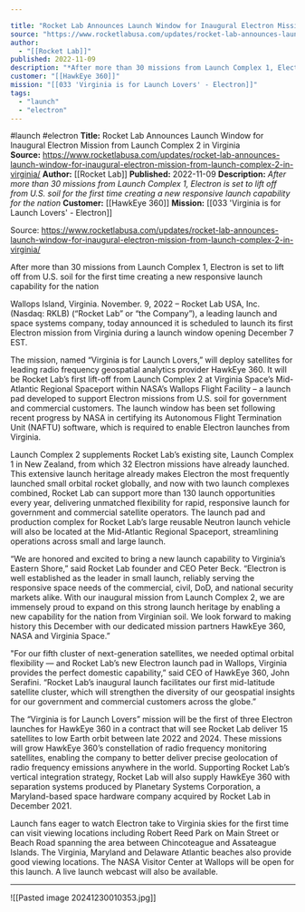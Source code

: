 ```yaml
---

title: "Rocket Lab Announces Launch Window for Inaugural Electron Mission from Launch Complex 2 in Virginia  "
source: "https://www.rocketlabusa.com/updates/rocket-lab-announces-launch-window-for-inaugural-electron-mission-from-launch-complex-2-in-virginia/"
author:
  - "[[Rocket Lab]]"
published: 2022-11-09
description: "*After more than 30 missions from Launch Complex 1, Electron is set to lift off from U.S. soil for the first time creating a new responsive launch capability for the nation*"
customer: "[[HawkEye 360]]"
mission: "[[033 'Virginia is for Launch Lovers' - Electron]]"
tags:
  - "launch"
  - "electron"
---
```


#launch #electron
**Title:** Rocket Lab Announces Launch Window for Inaugural Electron Mission from Launch Complex 2 in Virginia  
**Source:** https://www.rocketlabusa.com/updates/rocket-lab-announces-launch-window-for-inaugural-electron-mission-from-launch-complex-2-in-virginia/
**Author:** [[Rocket Lab]]
**Published:** 2022-11-09
**Description:** *After more than 30 missions from Launch Complex 1, Electron is set to lift off from U.S. soil for the first time creating a new responsive launch capability for the nation*
**Customer:** [[HawkEye 360]]
**Mission:** [[033 'Virginia is for Launch Lovers' - Electron]]

Source: https://www.rocketlabusa.com/updates/rocket-lab-announces-launch-window-for-inaugural-electron-mission-from-launch-complex-2-in-virginia/

After more than 30 missions from Launch Complex 1, Electron is set to lift off from U.S. soil for the first time creating a new responsive launch capability for the nation

Wallops Island, Virginia. November. 9, 2022 – Rocket Lab USA, Inc. (Nasdaq: RKLB) (“Rocket Lab” or “the Company”), a leading launch and space systems company, today announced it is scheduled to launch its first Electron mission from Virginia during a launch window opening December 7 EST.

The mission, named “Virginia is for Launch Lovers,” will deploy satellites for leading radio frequency geospatial analytics provider HawkEye 360. It will be Rocket Lab’s first lift-off from Launch Complex 2 at Virginia Space’s Mid-Atlantic Regional Spaceport within NASA’s Wallops Flight Facility – a launch pad developed to support Electron missions from U.S. soil for government and commercial customers. The launch window has been set following recent progress by NASA in certifying its Autonomous Flight Termination Unit (NAFTU) software, which is required to enable Electron launches from Virginia.

Launch Complex 2 supplements Rocket Lab’s existing site, Launch Complex 1 in New Zealand, from which 32 Electron missions have already launched. This extensive launch heritage already makes Electron the most frequently launched small orbital rocket globally, and now with two launch complexes combined, Rocket Lab can support more than 130 launch opportunities every year, delivering unmatched flexibility for rapid, responsive launch for government and commercial satellite operators. The launch pad and production complex for Rocket Lab’s large reusable Neutron launch vehicle will also be located at the Mid-Atlantic Regional Spaceport, streamlining operations across small and large launch.

“We are honored and excited to bring a new launch capability to Virginia’s Eastern Shore,” said Rocket Lab founder and CEO Peter Beck. “Electron is well established as the leader in small launch, reliably serving the responsive space needs of the commercial, civil, DoD, and national security markets alike. With our inaugural mission from Launch Complex 2, we are immensely proud to expand on this strong launch heritage by enabling a new capability for the nation from Virginian soil. We look forward to making history this December with our dedicated mission partners HawkEye 360, NASA and Virginia Space.”

"For our fifth cluster of next-generation satellites, we needed optimal orbital flexibility — and Rocket Lab’s new Electron launch pad in Wallops, Virginia provides the perfect domestic capability,” said CEO of HawkEye 360, John Serafini. “Rocket Lab’s inaugural launch facilitates our first mid-latitude satellite cluster, which will strengthen the diversity of our geospatial insights for our government and commercial customers across the globe.”

The “Virginia is for Launch Lovers” mission will be the first of three Electron launches for HawkEye 360 in a contract that will see Rocket Lab deliver 15 satellites to low Earth orbit between late 2022 and 2024. These missions will grow HawkEye 360’s constellation of radio frequency monitoring satellites, enabling the company to better deliver precise geolocation of radio frequency emissions anywhere in the world. Supporting Rocket Lab’s vertical integration strategy, Rocket Lab will also supply HawkEye 360 with separation systems produced by Planetary Systems Corporation, a Maryland-based space hardware company acquired by Rocket Lab in December 2021.

Launch fans eager to watch Electron take to Virginia skies for the first time can visit viewing locations including Robert Reed Park on Main Street or Beach Road spanning the area between Chincoteague and Assateague Islands. The Virginia, Maryland and Delaware Atlantic beaches also provide good viewing locations. The NASA Visitor Center at Wallops will be open for this launch. A live launch webcast will also be available.

---

![[Pasted image 20241230010353.jpg]]